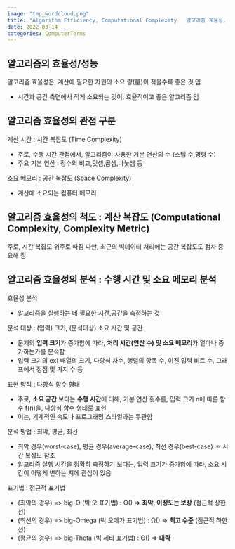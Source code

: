 ```yaml
---
image: "tmp_wordcloud.png"
title: "Algorithm Efficiency, Computational Complexity   알고리즘 효율성, 계산 복잡도"
date: 2022-03-14
categories: ComputerTerms
---
```


## 알고리즘의 효율성/성능

알고리즘 효율성은, 계산에 필요한 자원의 소요 량(量)이 적을수록 좋은 것 임
* 시간과 공간 측면에서 적게 소요되는 것이, 효율적이고 좋은 알고리즘 임


## 알고리즘 효율성의 관점 구분

계산 시간   : 시간 복잡도 (Time Complexity)
* 주로, 수행 시간 관점에서, 알고리즘이 사용한 기본 연산의 수 (스텝 수,명령 수)
* 주요 기본 연산 : 정수의 비교,덧셈,곱셈,나눗셈 등

소요 메모리 : 공간 복잡도 (Space Complexity)
* 계산에 소요되는 컴퓨터 메모리


## 알고리즘 효율성의 척도 : 계산 복잡도 (Computational Complexity, Complexity Metric)

주로, 시간 복잡도 위주로 따짐 다만, 최근의 빅데이터 처리에는 공간 복잡도도 점차 중요해 짐

## 알고리즘 효율성의 분석 : 수행 시간 및 소요 메모리 분석

효율성 분석
* 알고리즘을 실행하는 데 필요한 시간,공간을 측정하는 것

분석 대상  :  (입력) 크기, (분석대상) 소요 시간 및 공간
* 문제의 **입력 크기**가 증가함에 따라, **처리 시간(연산 수) 및 소요 메모리**가 얼마나 증가하는가를 분석함
* 입력 크기의 ex) 배열의 크기, 다항식 차수, 행렬의 항목 수, 이진 입력 비트 수, 그래프에서 정점 및 가지 수 등

표현 방식  :  다항식 함수 형태
* 주로, **소요 공간** 보다는 **수행 시간**에 대해, 기본 연산 횟수를, 입력 크기 n에 따른 함수 f(n)을, 다항식 함수 형태로 표현
* 이는, 기계적인 속도나 프로그래밍 스타일과는 무관함

분석 방법  :  최악, 평균, 최선
* 최악 경우(worst-case), 평균 경우(average-case), 최선 경우(best-case)    ☞ 시간 복잡도 참조
* 알고리즘 실행 시간을 정확히 측정하기 보다는, 입력 크기가 증가함에 따라, 소요 시간이 어떻게 변하는 지에 관심이 있음

표기법  :  점근적 표기법
* (최악의 경우) => big-O (빅 오 표기법) : O() => **최악, 이정도는 보장** (점근적 상한선)
* (최선의 경우) => big-Omega (빅 오메가 표기법) : Ω() => **최고 수준** (점근적 하한선)
* (평균의 경우) => big-Theta (빅 세타 표기법) : Θ() => **대략**